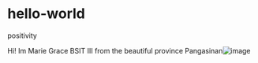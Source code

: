 # hello-world
positivity


Hi! Im Marie Grace 
BSIT III
from the beautiful province Pangasinan![image](https://user-images.githubusercontent.com/93868267/140881262-4e5b5ef4-437d-4e2b-98ea-2d83a22ec885.png)
